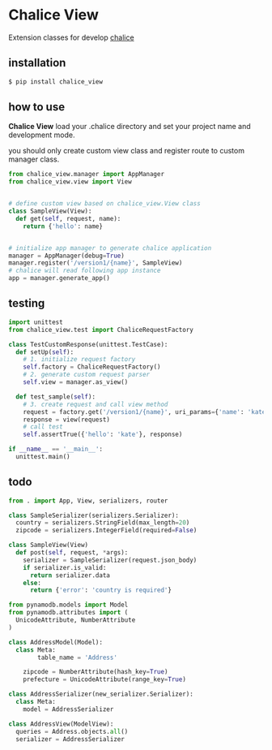 # Chalice View

Extension classes for develop  [chalice](https://github.com/awslabs/chalice)

## installation
```sh
$ pip install chalice_view
```

## how to use

**Chalice View** load your .chalice directory and set your project name and development mode.

you should only create custom view class and register route to custom manager class.

```python
from chalice_view.manager import AppManager
from chalice_view.view import View


# define custom view based on chalice_view.View class
class SampleView(View):
  def get(self, request, name):
    return {'hello': name}


# initialize app manager to generate chalice application
manager = AppManager(debug=True)
manager.register('/version1/{name}', SampleView)
# chalice will read following app instance
app = manager.generate_app()
```

## testing
```python
import unittest
from chalice_view.test import ChaliceRequestFactory

class TestCustomResponse(unittest.TestCase):
  def setUp(self):
    # 1. initialize request factory
    self.factory = ChaliceRequestFactory()
    # 2. generate custom request parser
    self.view = manager.as_view()

  def test_sample(self):
    # 3. create request and call view method
    request = factory.get('/version1/{name}', uri_params={'name': 'kate'})
    response = view(request)
    # call test
    self.assertTrue({'hello': 'kate'}, response)

if __name__ == '__main__':
  unittest.main()
```

## todo

```python
from . import App, View, serializers, router

class SampleSerializer(serializers.Serializer):
  country = serializers.StringField(max_length=20)
  zipcode = serializers.IntegerField(required=False)

class SampleView(View)
  def post(self, request, *args):
    serializer = SampleSerializer(request.json_body)
    if serializer.is_valid:
      return serializer.data
    else:
      return {'error': 'country is required'}
```

```python
from pynamodb.models import Model
from pynamodb.attributes import (
  UnicodeAttribute, NumberAttribute
)

class AddressModel(Model):
  class Meta:
        table_name = 'Address'

    zipcode = NumberAttribute(hash_key=True)
    prefecture = UnicodeAttribute(range_key=True)

class AddressSerializer(new_serializer.Serializer):
  class Meta:
    model = AddressSerializer

class AddressView(ModelView):
  queries = Address.objects.all()
  serializer = AddressSerializer
```
